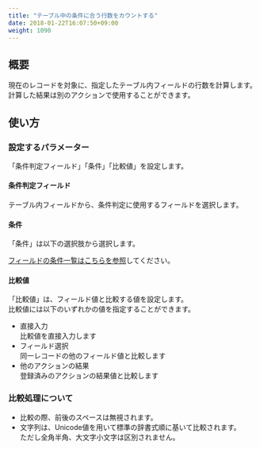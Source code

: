 ```yaml
---
title: "テーブル中の条件に合う行数をカウントする"
date: 2018-01-22T16:07:50+09:00
weight: 1090
---
```


## 概要

現在のレコードを対象に、指定したテーブル内フィールドの行数を計算します。  
計算した結果は別のアクションで使用することができます。

## 使い方

### 設定するパラメーター

「条件判定フィールド」「条件」「比較値」を設定します。

#### 条件判定フィールド

テーブル内フィールドから、条件判定に使用するフィールドを選択します。  

#### 条件

「条件」は以下の選択肢から選択します。

<a href="https://support.gusuku.io/ja-JP/support/solutions/articles/36000045806" target="_blank">フィールドの条件一覧はこちらを参照</a>してください。


#### 比較値
「比較値」は、フィールド値と比較する値を設定します。  
比較値には以下のいずれかの値を指定することができます。

- 直接入力  
比較値を直接入力します
- フィールド選択  
同一レコードの他のフィールド値と比較します
- 他のアクションの結果  
登録済みのアクションの結果値と比較します

### 比較処理について
 - 比較の際、前後のスペースは無視されます。
 - 文字列は、Unicode値を用いて標準の辞書式順に基いて比較されます。  
 ただし全角半角、大文字小文字は区別されません。


